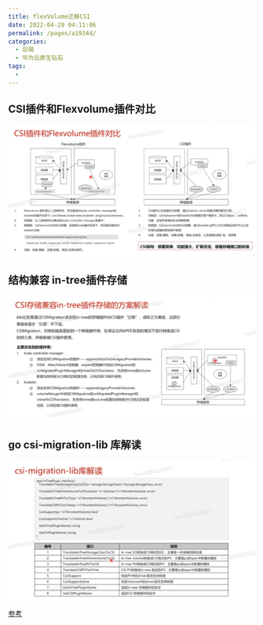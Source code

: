 ```yaml
---
title: flexVolume迁移CSI
date: 2022-04-29 04:11:06
permalink: /pages/a1934d/
categories:
  - 后端
  - 华为云原生钻石
tags:
  - 
---
```



## CSI插件和Flexvolume插件对比

<img src="./minilet/image-20220429041329064.png" alt="image-20220429041329064" style="zoom:80%;" />




## 结构兼容 in-tree插件存储

<img src="minilet/image-20220429041532451.png" alt="image-20220429041532451" style="zoom:80%;" />


## go csi-migration-lib 库解读



<img src="./minilet/image-20220429041643856.png" alt="image-20220429041643856" style="zoom:50%;" />

[参考](https://education.huaweicloud.com/courses/course-v1:HuaweiX+CBUCNXI045+Self-paced/courseware/8fab4799ab6c445b8f8dbbc0e41a95d8/9742355d114b4189ac733f644dedc5f7/)








